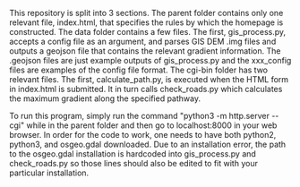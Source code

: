 This repository is split into 3 sections. The parent folder contains only one relevant file, index.html, that specifies the rules by which the homepage is constructed. The data folder contains a few files. The first, gis_process.py, accepts a config file as an argument, and parses GIS DEM .img files and outputs a geojson file that contains the relevant gradient information. The .geojson files are just example outputs of gis_process.py and the xxx_config files are examples of the config file format. The cgi-bin folder has two relevant files. The first, calculate_path.py, is executed when the HTML form in index.html is submitted. It in turn calls check_roads.py which calculates the maximum gradient along the specified pathway. 

To run this program, simply run the command "python3 -m http.server --cgi" while in the parent folder and then go to localhost:8000 in your web browser. In order for the code to work, one needs to have both python2, python3, and osgeo.gdal downloaded. Due to an installation error, the path to the osgeo.gdal installation is hardcoded into gis_process.py and check_roads.py so those lines should also be edited to fit with your particular installation.